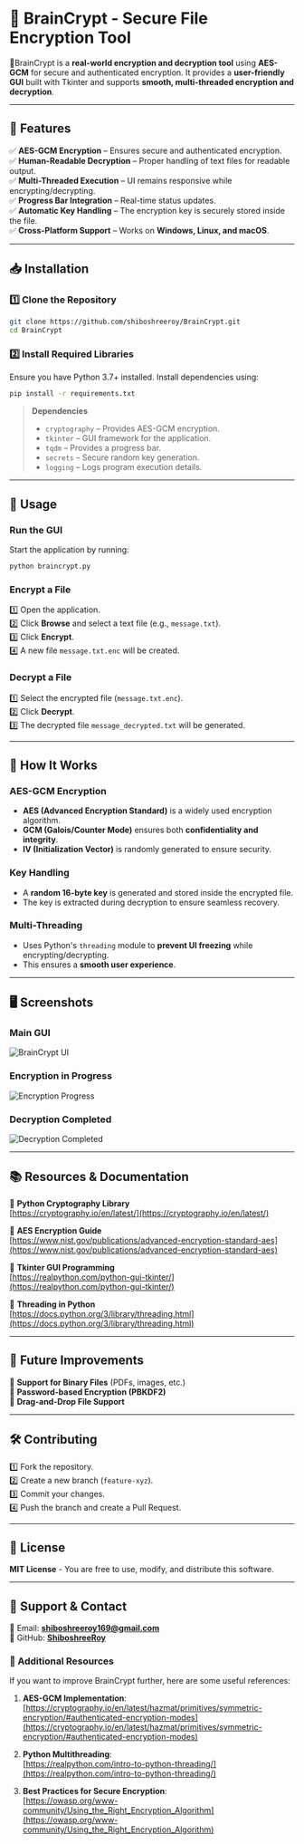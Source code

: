 
# 🔐 BrainCrypt - Secure File Encryption Tool

🔐BrainCrypt is a **real-world encryption and decryption tool** using **AES-GCM** for secure and authenticated encryption. It provides a **user-friendly GUI** built with Tkinter and supports **smooth, multi-threaded encryption and decryption**.

---

## 🚀 Features

✅ **AES-GCM Encryption** – Ensures secure and authenticated encryption.  
✅ **Human-Readable Decryption** – Proper handling of text files for readable output.  
✅ **Multi-Threaded Execution** – UI remains responsive while encrypting/decrypting.  
✅ **Progress Bar Integration** – Real-time status updates.  
✅ **Automatic Key Handling** – The encryption key is securely stored inside the file.  
✅ **Cross-Platform Support** – Works on **Windows, Linux, and macOS**.

---

## 📥 Installation

### 1️⃣ **Clone the Repository**
```sh
git clone https://github.com/shiboshreeroy/BrainCrypt.git
cd BrainCrypt
```

### 2️⃣ **Install Required Libraries**
Ensure you have Python 3.7+ installed. Install dependencies using:
```sh
pip install -r requirements.txt
```

> **Dependencies**
> - `cryptography` – Provides AES-GCM encryption.
> - `tkinter` – GUI framework for the application.
> - `tqdm` – Provides a progress bar.
> - `secrets` – Secure random key generation.
> - `logging` – Logs program execution details.

---

## 🎯 Usage

### **Run the GUI**
Start the application by running:
```sh
python braincrypt.py
```

### **Encrypt a File**
1️⃣ Open the application.  
2️⃣ Click **Browse** and select a text file (e.g., `message.txt`).  
3️⃣ Click **Encrypt**.  
4️⃣ A new file `message.txt.enc` will be created.

### **Decrypt a File**
1️⃣ Select the encrypted file (`message.txt.enc`).  
2️⃣ Click **Decrypt**.  
3️⃣ The decrypted file `message_decrypted.txt` will be generated.

---

## 🔧 How It Works

### **AES-GCM Encryption**
- **AES (Advanced Encryption Standard)** is a widely used encryption algorithm.
- **GCM (Galois/Counter Mode)** ensures both **confidentiality and integrity**.
- **IV (Initialization Vector)** is randomly generated to ensure security.

### **Key Handling**
- A **random 16-byte key** is generated and stored inside the encrypted file.
- The key is extracted during decryption to ensure seamless recovery.

### **Multi-Threading**
- Uses Python's `threading` module to **prevent UI freezing** while encrypting/decrypting.
- This ensures a **smooth user experience**.

---

## 🖥️ Screenshots

### **Main GUI**
![BrainCrypt UI](./demo/main.png)

### **Encryption in Progress**
![Encryption Progress](./demo/encryopt.png)

### **Decryption Completed**
![Decryption Completed](./demo/decrypt.png)

---

## 📚 Resources & Documentation

🔹 **Python Cryptography Library**  
   [https://cryptography.io/en/latest/](https://cryptography.io/en/latest/)  

🔹 **AES Encryption Guide**  
   [https://www.nist.gov/publications/advanced-encryption-standard-aes](https://www.nist.gov/publications/advanced-encryption-standard-aes)  

🔹 **Tkinter GUI Programming**  
   [https://realpython.com/python-gui-tkinter/](https://realpython.com/python-gui-tkinter/)  

🔹 **Threading in Python**  
   [https://docs.python.org/3/library/threading.html](https://docs.python.org/3/library/threading.html)  

---

## 📌 Future Improvements

🔹 **Support for Binary Files** (PDFs, images, etc.)  
🔹 **Password-based Encryption (PBKDF2)**  
🔹 **Drag-and-Drop File Support**  

---

## 🛠️ Contributing

1️⃣ Fork the repository.  
2️⃣ Create a new branch (`feature-xyz`).  
3️⃣ Commit your changes.  
4️⃣ Push the branch and create a Pull Request.

---

## 📝 License

**MIT License** - You are free to use, modify, and distribute this software.

---

## 💬 Support & Contact

📧 Email: **shiboshreeroy169@gmail.com**  
🐙 GitHub: **[ShiboshreeRoy](https://github.com/shiboshreeroy)**  



### **🔹 Additional Resources**

If you want to improve BrainCrypt further, here are some useful references:

1. **AES-GCM Implementation**:  
   [https://cryptography.io/en/latest/hazmat/primitives/symmetric-encryption/#authenticated-encryption-modes](https://cryptography.io/en/latest/hazmat/primitives/symmetric-encryption/#authenticated-encryption-modes)

2. **Python Multithreading**:  
   [https://realpython.com/intro-to-python-threading/](https://realpython.com/intro-to-python-threading/)

3. **Best Practices for Secure Encryption**:  
   [https://owasp.org/www-community/Using_the_Right_Encryption_Algorithm](https://owasp.org/www-community/Using_the_Right_Encryption_Algorithm)
